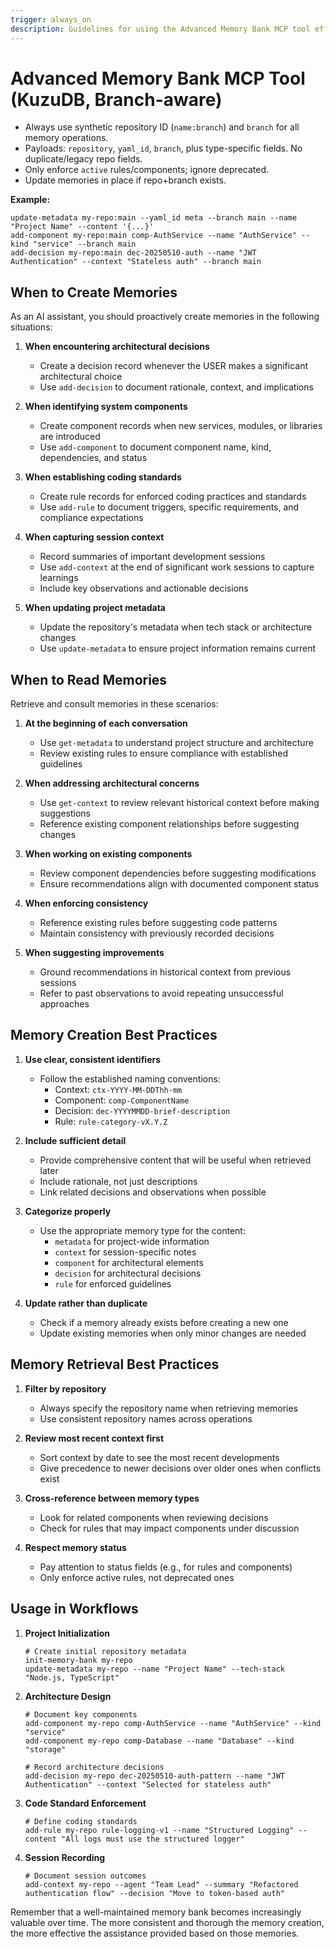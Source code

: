 ```yaml
---
trigger: always_on
description: Guidelines for using the Advanced Memory Bank MCP tool effectively
---
```


# Advanced Memory Bank MCP Tool (KuzuDB, Branch-aware)

- Always use synthetic repository ID (`name:branch`) and `branch` for all memory operations.
- Payloads: `repository`, `yaml_id`, `branch`, plus type-specific fields. No duplicate/legacy repo fields.
- Only enforce `active` rules/components; ignore deprecated.
- Update memories in place if repo+branch exists.

**Example:**

```shell
update-metadata my-repo:main --yaml_id meta --branch main --name "Project Name" --content '{...}'
add-component my-repo:main comp-AuthService --name "AuthService" --kind "service" --branch main
add-decision my-repo:main dec-20250510-auth --name "JWT Authentication" --context "Stateless auth" --branch main
```

## When to Create Memories

As an AI assistant, you should proactively create memories in the following situations:

1. **When encountering architectural decisions**
   - Create a decision record whenever the USER makes a significant architectural choice
   - Use `add-decision` to document rationale, context, and implications

2. **When identifying system components**
   - Create component records when new services, modules, or libraries are introduced
   - Use `add-component` to document component name, kind, dependencies, and status

3. **When establishing coding standards**
   - Create rule records for enforced coding practices and standards
   - Use `add-rule` to document triggers, specific requirements, and compliance expectations

4. **When capturing session context**
   - Record summaries of important development sessions
   - Use `add-context` at the end of significant work sessions to capture learnings
   - Include key observations and actionable decisions

5. **When updating project metadata**
   - Update the repository's metadata when tech stack or architecture changes
   - Use `update-metadata` to ensure project information remains current

## When to Read Memories

Retrieve and consult memories in these scenarios:

1. **At the beginning of each conversation**
   - Use `get-metadata` to understand project structure and architecture
   - Review existing rules to ensure compliance with established guidelines

2. **When addressing architectural concerns**
   - Use `get-context` to review relevant historical context before making suggestions
   - Reference existing component relationships before suggesting changes

3. **When working on existing components**
   - Review component dependencies before suggesting modifications
   - Ensure recommendations align with documented component status

4. **When enforcing consistency**
   - Reference existing rules before suggesting code patterns
   - Maintain consistency with previously recorded decisions

5. **When suggesting improvements**
   - Ground recommendations in historical context from previous sessions
   - Refer to past observations to avoid repeating unsuccessful approaches

## Memory Creation Best Practices

1. **Use clear, consistent identifiers**
   - Follow the established naming conventions:
     - Context: `ctx-YYYY-MM-DDThh-mm`
     - Component: `comp-ComponentName`
     - Decision: `dec-YYYYMMDD-brief-description`
     - Rule: `rule-category-vX.Y.Z`

2. **Include sufficient detail**
   - Provide comprehensive content that will be useful when retrieved later
   - Include rationale, not just descriptions
   - Link related decisions and observations when possible

3. **Categorize properly**
   - Use the appropriate memory type for the content:
     - `metadata` for project-wide information
     - `context` for session-specific notes
     - `component` for architectural elements
     - `decision` for architectural decisions
     - `rule` for enforced guidelines

4. **Update rather than duplicate**
   - Check if a memory already exists before creating a new one
   - Update existing memories when only minor changes are needed

## Memory Retrieval Best Practices

1. **Filter by repository**
   - Always specify the repository name when retrieving memories
   - Use consistent repository names across operations

2. **Review most recent context first**
   - Sort context by date to see the most recent developments
   - Give precedence to newer decisions over older ones when conflicts exist

3. **Cross-reference between memory types**
   - Look for related components when reviewing decisions
   - Check for rules that may impact components under discussion

4. **Respect memory status**
   - Pay attention to status fields (e.g., for rules and components)
   - Only enforce active rules, not deprecated ones

## Usage in Workflows

1. **Project Initialization**

   ```
   # Create initial repository metadata
   init-memory-bank my-repo
   update-metadata my-repo --name "Project Name" --tech-stack "Node.js, TypeScript"
   ```

2. **Architecture Design**

   ```
   # Document key components
   add-component my-repo comp-AuthService --name "AuthService" --kind "service"
   add-component my-repo comp-Database --name "Database" --kind "storage"
   
   # Record architecture decisions
   add-decision my-repo dec-20250510-auth-pattern --name "JWT Authentication" --context "Selected for stateless auth"
   ```

3. **Code Standard Enforcement**

   ```
   # Define coding standards
   add-rule my-repo rule-logging-v1 --name "Structured Logging" --content "All logs must use the structured logger"
   ```

4. **Session Recording**

   ```
   # Document session outcomes
   add-context my-repo --agent "Team Lead" --summary "Refactored authentication flow" --decision "Move to token-based auth"
   ```

Remember that a well-maintained memory bank becomes increasingly valuable over time. The more consistent and thorough the memory creation, the more effective the assistance provided based on those memories.
